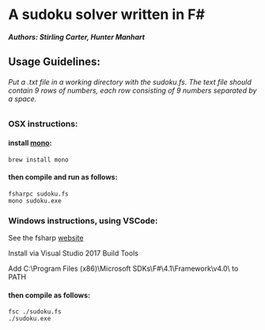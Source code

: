 # A sudoku solver written in F#

##### Authors: Stirling Carter, Hunter Manhart 

## Usage Guidelines:

###### Put a .txt file in a working directory with the sudoku.fs. The text file should contain 9 rows of numbers, each row consisting of 9 numbers separated by a space. 

### OSX instructions:

#### install [mono](http://www.mono-project.com):

```
brew install mono
```

#### then compile and run as follows:

```
fsharpc sudoku.fs
mono sudoku.exe
```


### Windows instructions, using VSCode:

See the fsharp [website](http://fsharp.org/use/windows/)

Install via Visual Studio 2017 Build Tools

Add C:\Program Files (x86)\Microsoft SDKs\F#\4.1\Framework\v4.0\ to PATH

#### then compile as follows:

```
fsc ./sudoku.fs
./sudoku.exe
```


